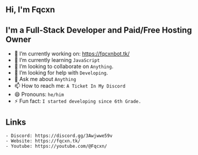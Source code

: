 ## Hi, I'm Fqcxn

## I'm a Full-Stack Developer and Paid/Free Hosting Owner

- 🔭 I’m currently working on: https://fqcxnbot.tk/
- 🌱 I’m currently learning `JavaScript`
- 👯 I’m looking to collaborate on `Anything`.
- 🤔 I’m looking for help with `Developing`.
- 💬 Ask me about `Anything`
- 📫 How to reach me: `A Ticket In My Discord`
- 😄 Pronouns: `he/him`
- ⚡ Fun fact: `I started developing since 6th Grade.`

## Links
```
- Discord: https://discord.gg/3Awjwwe59v
- Website: https://fqcxn.tk/
- Youtube: https://youtube.com/@Fqcxn/
```

</details>
